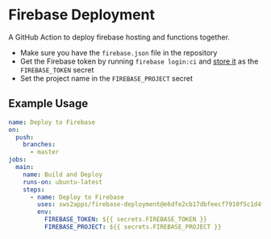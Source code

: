 # Firebase Deployment

A GitHub Action to deploy firebase hosting and functions together.

- Make sure you have the `firebase.json` file in the repository
- Get the Firebase token by running `firebase login:ci` and [store it](https://help.github.com/en/articles/virtual-environments-for-github-actions#creating-and-using-secrets-encrypted-variables) as the `FIREBASE_TOKEN` secret
- Set the project name in the `FIREBASE_PROJECT` secret

## Example Usage

```yaml
name: Deploy to Firebase
on:
  push:
    branches:
      - master
jobs:
  main:
    name: Build and Deploy
    runs-on: ubuntu-latest
    steps:
      - name: Deploy to Firebase
        uses: sws2apps/firebase-deployment@e6dfe2cb17dbfeecf7910f5c1d4fee2f0c07deb5
        env:
          FIREBASE_TOKEN: ${{ secrets.FIREBASE_TOKEN }}
          FIREBASE_PROJECT: ${{ secrets.FIREBASE_PROJECT }}
```
